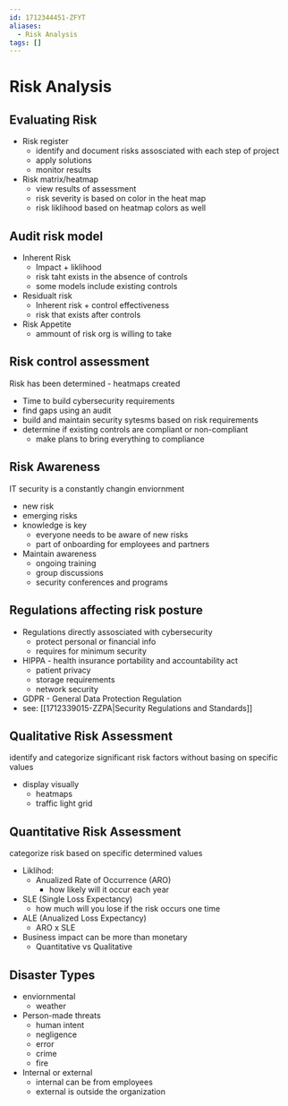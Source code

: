 ```yaml
---
id: 1712344451-ZFYT
aliases:
  - Risk Analysis
tags: []
---
```


# Risk Analysis

## Evaluating Risk
- Risk register
    - identify and document risks assosciated with each step of project
    - apply solutions
    - monitor results
- Risk matrix/heatmap
    - view results of assessment
    - risk severity is based on color in the heat map
    - risk liklihood based on heatmap colors as well

## Audit risk model
- Inherent Risk
    - Impact + liklihood
    - risk taht exists in the absence of controls
    - some models include existing controls
- Residualt risk
    - Inherent risk + control effectiveness
    - risk that exists after controls
- Risk Appetite
    - ammount of risk org is willing to take

## Risk control assessment 
Risk has been determined
    - heatmaps created
- Time to build cybersecurity requirements
- find gaps using an audit
- build and maintain security sytesms based on risk requirements
- determine if existing controls are compliant or non-compliant
    - make plans to bring everything to compliance

## Risk Awareness
IT security is a constantly changin enviornment
- new risk
- emerging risks
- knowledge is key
    - everyone needs to be aware of new risks
    - part of onboarding for employees and partners
- Maintain awareness
    - ongoing training
    - group discussions
    - security conferences and programs 

## Regulations affecting risk posture
- Regulations directly assosciated with cybersecurity
    - protect personal or financial info
    - requires for minimum security
- HIPPA - health insurance portability and accountability act
    - patient privacy
    - storage requirements 
    - network security
- GDPR - General Data Protection Regulation
- see: [[1712339015-ZZPA|Security Regulations and Standards]]

## Qualitative Risk Assessment
identify and categorize significant risk factors without basing on specific values
- display visually 
    - heatmaps
    - traffic light grid

## Quantitative Risk Assessment
categorize risk based on specific determined values
- Liklihod:
    - Anualized Rate of Occurrence (ARO)
        - how likely will it occur each year
- SLE (Single Loss Expectancy)
    - how much will you lose if the risk occurs one time
- ALE (Anualized Loss Expectancy)
    - ARO x SLE
- Business impact can be more than monetary
    - Quantitative vs Qualitative 

## Disaster Types
- enviornmental 
    - weather 
- Person-made threats
    - human intent 
    - negligence 
    - error
    - crime 
    - fire
- Internal or external
    - internal can be from employees
    - external is outside the organization

